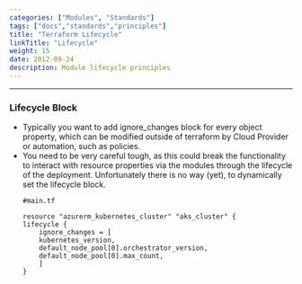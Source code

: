 ```yaml
---
categories: ["Modules", "Standards"]
tags: ["docs","standards","principles"]
title: "Terraform Lifecycle"
linkTitle: "Lifecycle"
weight: 15
date: 2012-09-24
description: Module lifecycle principles
---
```

<hr>

### Lifecycle Block
- Typically you want to add ignore_changes block for every object property, which can be modified outside of terraform by Cloud Provider or automation, such as policies.
- You need to be very careful tough, as this could break the functionality to interact with resource properties via the modules through the lifecycle of the deployment. Unfortunately there is no way (yet), to dynamically set the lifecycle block.
    ```hcl
    #main.tf

    resource "azurerm_kubernetes_cluster" "aks_cluster" {
    lifecycle {
        ignore_changes = [
        kubernetes_version,
        default_node_pool[0].orchestrator_version,
        default_node_pool[0].max_count,
        ]
    }
    ```